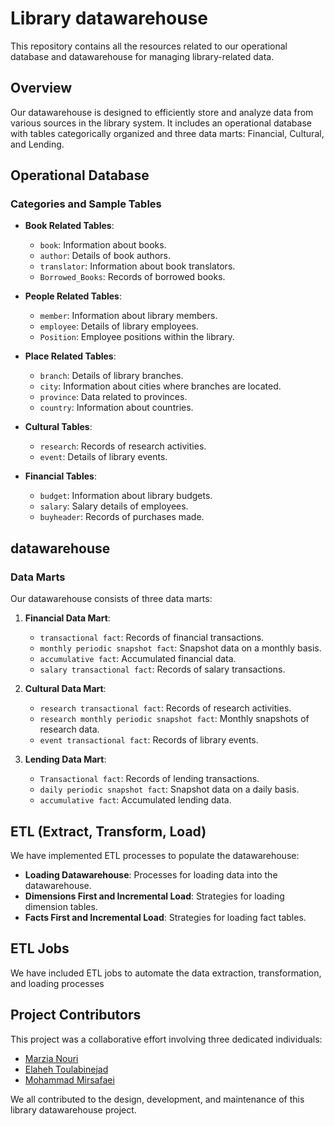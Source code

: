 # Library datawarehouse

This repository contains all the resources related to our operational database and datawarehouse for managing library-related data.

## Overview

Our datawarehouse is designed to efficiently store and analyze data from various sources in the library system. It includes an operational database with tables categorically organized and three data marts: Financial, Cultural, and Lending.

## Operational Database

### Categories and Sample Tables

- **Book Related Tables**:
  - `book`: Information about books.
  - `author`: Details of book authors.
  - `translator`: Information about book translators.
  - `Borrowed_Books`: Records of borrowed books.

- **People Related Tables**:
  - `member`: Information about library members.
  - `employee`: Details of library employees.
  - `Position`: Employee positions within the library.

- **Place Related Tables**:
  - `branch`: Details of library branches.
  - `city`: Information about cities where branches are located.
  - `province`: Data related to provinces.
  - `country`: Information about countries.

- **Cultural Tables**:
  - `research`: Records of research activities.
  - `event`: Details of library events.

- **Financial Tables**:
  - `budget`: Information about library budgets.
  - `salary`: Salary details of employees.
  - `buyheader`: Records of purchases made.

## datawarehouse

### Data Marts

Our datawarehouse consists of three data marts:

1. **Financial Data Mart**:
   - `transactional fact`: Records of financial transactions.
   - `monthly periodic snapshot fact`: Snapshot data on a monthly basis.
   - `accumulative fact`: Accumulated financial data.
   - `salary transactional fact`: Records of salary transactions.

2. **Cultural Data Mart**:
   - `research transactional fact`: Records of research activities.
   - `research monthly periodic snapshot fact`: Monthly snapshots of research data.
   - `event transactional fact`: Records of library events.

3. **Lending Data Mart**:
   - `Transactional fact`: Records of lending transactions.
   - `daily periodic snapshot fact`: Snapshot data on a daily basis.
   - `accumulative fact`: Accumulated lending data.

## ETL (Extract, Transform, Load)

We have implemented ETL processes to populate the datawarehouse:

- **Loading Datawarehouse**: Processes for loading data into the datawarehouse.
- **Dimensions First and Incremental Load**: Strategies for loading dimension tables.
- **Facts First and Incremental Load**: Strategies for loading fact tables.

## ETL Jobs

We have included ETL jobs to automate the data extraction, transformation, and loading processes

## Project Contributors

This project was a collaborative effort involving three dedicated individuals:

- [Marzia Nouri](https://github.com/marzinouri)
- [Elaheh Toulabinejad](https://github.com/ellietoulabi/)
- [Mohammad Mirsafaei](https://github.com/MohammadMirsafaei)

We all contributed to the design, development, and maintenance of this library datawarehouse project.
